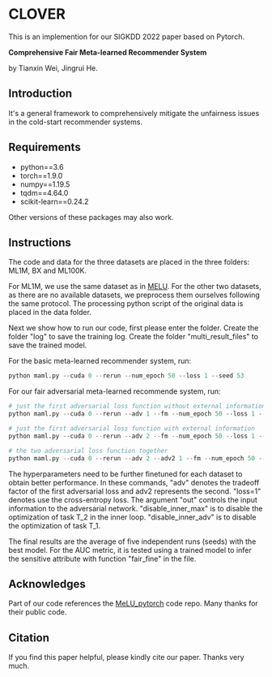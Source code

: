 # CLOVER
This is an implemention for our SIGKDD 2022 paper based on Pytorch.

**Comprehensive Fair Meta-learned Recommender System**

by Tianxin Wei, Jingrui He.

## Introduction

It's a general framework to comprehensively mitigate the unfairness issues in the cold-start recommender systems. 

## Requirements

- python==3.6
- torch==1.9.0
- numpy==1.19.5
- tqdm==4.64.0
- scikit-learn==0.24.2

Other versions of these packages may also work.

## Instructions

The code and data for the three datasets are placed in the three folders: ML1M, BX and ML100K.

For ML1M, we use the same dataset as in [MELU](https://github.com/hoyeoplee/MeLU). For the other two datasets, as there are no available datasets, we preprocess them ourselves following the same protocol. The processing python script of the original data is placed in the data folder.

Next we show how to run our code, first please enter the folder. Create the folder "log" to save the training log. Create the folder "multi_result_files" to save the trained model.

For the basic meta-learned recommender system, run:
```python
python maml.py --cuda 0 --rerun --num_epoch 50 --loss 1 --seed 53
```

For our fair adversarial meta-learned recommende system, run:

```python
# just the first adversarial loss function without external information
python maml.py --cuda 0 --rerun --adv 1 --fm --num_epoch 50 --loss 1 --out 0 --outer 0 --inner_fc 0 --seed 53 --disable_inner_max

# just the first adversarial loss function with external information
python maml.py --cuda 0 --rerun --adv 2 --fm --num_epoch 50 --loss 1 --out 5 --outer 0 --inner_fc 0 --seed 53 --disable_inner_max

# the two adversarial loss function together
python maml.py --cuda 0 --rerun --adv 2 --adv2 1 --fm --num_epoch 50 --loss 1 --out 5 --out2 2 --outer 0 --inner_fc 0 --seed 53 --disable_inner_max --normalize --item_adv
```

The hyperparameters need to be further finetuned for each dataset to obtain better performance. In these commands, "adv" denotes the tradeoff factor of the first adversarial loss and adv2 represents the second. "loss=1" denotes use the cross-entropy loss. The argument "out" controls the input information to the adversarial network. "disable_inner_max" is to disable the optimization of task T_2 in the inner loop. "disable_inner_adv" is to disable the optimization of task T_1.

The final results are the average of five independent runs (seeds) with the best model. For the AUC metric, it is tested using a trained model to infer the sensitive attribute with function "fair_fine" in the file.

## Acknowledges

Part of our code references the [MeLU_pytorch](https://github.com/waterhorse1/MELU_pytorch) code repo. Many thanks for their public code.

## Citation

If you find this paper helpful, please kindly cite our paper. Thanks very much.
